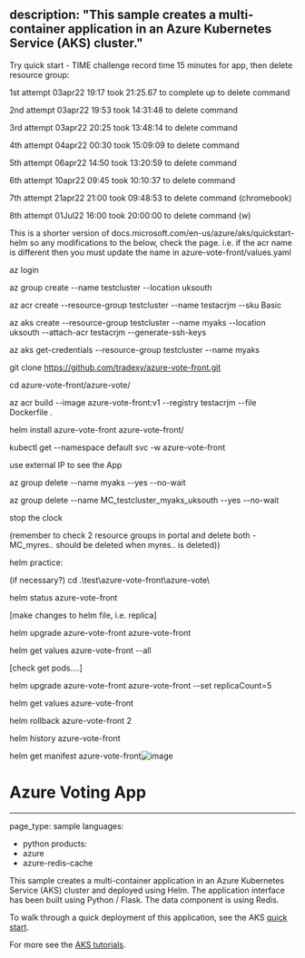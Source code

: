 
description: "This sample creates a multi-container application in an Azure Kubernetes Service (AKS) cluster."
---
Try quick start - TIME challenge record time 15 minutes for app, then delete resource group:

1st attempt 03apr22 19:17 took 21:25.67 to complete up to delete command

2nd attempt 03apr22 19:53 took 14:31:48 to delete command

3rd attempt 03apr22 20:25 took 13:48:14 to delete command

4th attempt 04apr22 00:30 took 15:09:09 to delete command

5th attempt 06apr22 14:50 took 13:20:59 to delete command

6th attempt 10apr22 09:45 took 10:10:37 to delete command

7th attempt 21apr22 21:00 took 09:48:53 to delete command (chromebook)

8th attempt 01Jul22 16:00 took 20:00:00 to delete command (w)

This is a shorter version of docs.microsoft.com/en-us/azure/aks/quickstart-helm so any modifications to the below, check the page. i.e. if the acr name is different then you must update  the name in azure-vote-front/values.yaml

az login

az group create --name testcluster --location uksouth

az acr create --resource-group testcluster --name testacrjm --sku Basic

az aks create --resource-group testcluster --name myaks --location uksouth --attach-acr testacrjm --generate-ssh-keys

az aks get-credentials --resource-group testcluster --name myaks

git clone https://github.com/tradexy/azure-vote-front.git

cd azure-vote-front/azure-vote/

az acr build --image azure-vote-front:v1 --registry testacrjm --file Dockerfile .

helm install azure-vote-front azure-vote-front/

kubectl get --namespace default svc -w azure-vote-front

use external IP to see the App

az group delete --name myaks --yes --no-wait

az group delete --name MC_testcluster_myaks_uksouth --yes --no-wait

stop the clock

(remember to check 2 resource groups in portal and delete both -  MC_myres.. should be deleted when myres.. is deleted))

helm practice:

(if necessary?) cd .\test\azure-vote-front\azure-vote\

helm status azure-vote-front

[make changes to helm file, i.e. replica]

helm upgrade azure-vote-front azure-vote-front

helm get values azure-vote-front --all

[check get pods....]

helm upgrade azure-vote-front azure-vote-front --set replicaCount=5

helm get values azure-vote-front

helm rollback azure-vote-front 2

helm history azure-vote-front

helm get manifest azure-vote-front![image](https://user-images.githubusercontent.com/31375255/176990636-adf8de82-a6b7-4f2a-9dda-a1ecf48afe24.png)


# Azure Voting App

---
page_type: sample
languages:
  - python
products:
  - azure
  - azure-redis-cache

This sample creates a multi-container application in an Azure Kubernetes Service (AKS) cluster and deployed using Helm. The application interface has been built using Python / Flask. The data component is using Redis.

To walk through a quick deployment of this application, see the AKS [quick start](https://docs.microsoft.com/en-us/azure/aks/kubernetes-walkthrough?WT.mc_id=none-github-nepeters).

For more see the [AKS tutorials](https://docs.microsoft.com/en-us/azure/aks/tutorial-kubernetes-prepare-app?WT.mc_id=none-github-nepeters).

